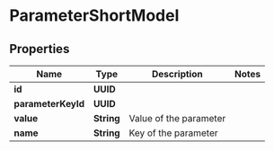 

# ParameterShortModel


## Properties

| Name | Type | Description | Notes |
|------------ | ------------- | ------------- | -------------|
|**id** | **UUID** |  |  |
|**parameterKeyId** | **UUID** |  |  |
|**value** | **String** | Value of the parameter |  |
|**name** | **String** | Key of the parameter |  |



